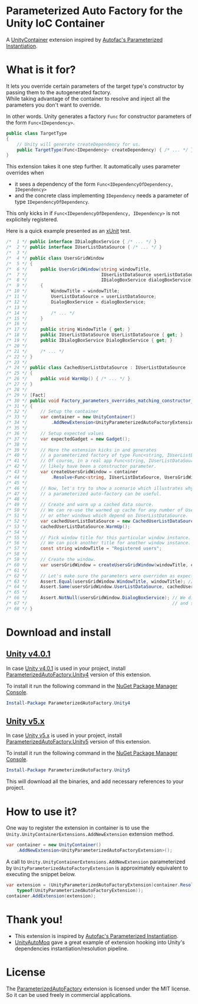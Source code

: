 # Parameterized Auto Factory for the Unity IoC Container

A [UnityContainer](https://github.com/unitycontainer) extension inspired by [Autofac's Parameterized Instantiation](http://docs.autofac.org/en/latest/resolve/relationships.html#parameterized-instantiation-func-x-y-b).

# What is it for?

It lets you override certain parameters of the target type's constructor by passing them to the autogenerated factory.  
While taking advantage of the container to resolve and inject all the parameters you don't want to override.

In other words. Unity generates a factory `Func` for constructor parameters of the form `Func<IDependency>`.
```csharp
public class TargetType
{
    // Unity will generate createDependency for us.
    public TargetType(Func<IDependency> createDependency) { /* ... */ }
}
```

This extension takes it one step further. It automatically uses parameter overrides when 
- it sees a dependency of the form `Func<IDependencyOfDependency, IDependency>`
- and the concrete class implementing `IDependency` needs a parameter of type `IDependencyOfDependency`.  

This only kicks in if `Func<IDependencyOfDependency, IDependency>` is not explicitely registered.

Here is a quick example presented as an [xUnit](https://xunit.github.io/) test.

```csharp
/*  1 */ public interface IDialogBoxService { /* ... */ }
/*  2 */ public interface IUserListDataSource { /* ... */ }
/*  3 */ 
/*  4 */ public class UsersGridWindow
/*  5 */ {
/*  6 */     public UsersGridWindow(string windowTitle, 
/*  7 */                            IUserListDataSource userListDataSource, 
/*  8 */                            IDialogBoxService dialogBoxService)
/*  9 */     {
/* 10 */         WindowTitle = windowTitle;
/* 11 */         UserListDataSource = userListDataSource;
/* 12 */         DialogBoxService = dialogBoxService;
/* 13 */ 
/* 14 */         /* ... */
/* 15 */     }
/* 16 */ 
/* 17 */     public string WindowTitle { get; }
/* 18 */     public IUserListDataSource UserListDataSource { get; }
/* 19 */     public IDialogBoxService DialogBoxService { get; }
/* 20 */ 
/* 21 */     /* ... */
/* 22 */ }
/* 23 */ 
/* 24 */ public class CachedUserListDataSource : IUserListDataSource
/* 25 */ {
/* 26 */     public void WarmUp() { /* ... */ }
/* 27 */ }
/* 28 */ 
/* 29 */ [Fact]
/* 30 */ public void Factory_parameters_overrides_matching_constructor_parameters()
/* 31 */ {
/* 32 */     // Setup the container
/* 33 */     var container = new UnityContainer()
/* 34 */         .AddNewExtension<UnityParameterizedAutoFactoryExtension>();
/* 35 */ 
/* 36 */     // Setup expected values
/* 37 */     var expectedGadget = new Gadget();
/* 38 */ 
/* 39 */     // Here the extension kicks in and generates 
/* 40 */     // a parameterized factory of type Func<string, IUserListDataSource, UsersGridWindow>.
/* 41 */     // Of course, in a real app Func<string, IUserListDataSource, UsersGridWindow> would 
/* 42 */     // likely have been a constructor parameter.
/* 43 */     var createUsersGridWindow = container
/* 44 */         .Resolve<Func<string, IUserListDataSource, UsersGridWindow>>();
/* 45 */ 
/* 46 */     // Now, let's try to show a scenario which illustrates why
/* 47 */     // a parameterized auto-factory can be useful.
/* 48 */ 
/* 49 */     // Create and warm up a cached data source.
/* 50 */     // We can re-use the warmed up cache for any number of UsersGridWindow instances
/* 51 */     // or other windows which depend on IUserListDataSource.
/* 52 */     var cachedUserListDataSource = new CachedUserListDataSource();
/* 53 */     cachedUserListDataSource.WarmUp();
/* 54 */ 
/* 55 */     // Pick window title for this particular window instance.
/* 56 */     // We can pick another title for another window instance.
/* 57 */     const string windowTitle = "Registered users";
/* 58 */ 
/* 59 */     // Create the window.
/* 60 */     var usersGridWindow = createUsersGridWindow(windowTitle, cachedUserListDataSource);
/* 61 */ 
/* 62 */     // Let's make sure the parameters were overriden as expected.
/* 63 */     Assert.Equal(usersGridWindow.WindowTitle, windowTitle); // We overrode this one.
/* 64 */     Assert.Same(usersGridWindow.UserListDataSource, cachedUserListDataSource); // And this one too.
/* 65 */ 
/* 66 */     Assert.NotNull(usersGridWindow.DialogBoxService); // We didn't override DialogBoxService,
/* 67 */                                                       // and so it was resolved from the container.
/* 68 */ }
```

# Download and install

## [Unity v4.0.1](https://github.com/unitycontainer/unity/tree/a370e3cd8c0f9aa5f505e896ef5225f42711d361)

In case [Unity v4.0.1](https://github.com/unitycontainer/unity/tree/a370e3cd8c0f9aa5f505e896ef5225f42711d361) is used in your project, install [ParameterizedAutoFactory.Unity4](https://www.nuget.org/packages/ParameterizedAutoFactory.Unity4) version of this extension.

To install it run the following command in the [NuGet Package Manager Console](https://docs.microsoft.com/en-us/nuget/tools/package-manager-console).

```powershell
Install-Package ParameterizedAutoFactory.Unity4
```

## [Unity v5.x](https://github.com/unitycontainer/unity/tree/v5.x)

In case [Unity v5.x](https://github.com/unitycontainer/unity/tree/v5.x) is used in your project, install [ParameterizedAutoFactory.Unity5](https://www.nuget.org/packages/ParameterizedAutoFactory.Unity5) version of this extension.

To install it run the following command in the [NuGet Package Manager Console](https://docs.microsoft.com/en-us/nuget/tools/package-manager-console).

```powershell
Install-Package ParameterizedAutoFactory.Unity5
```
   
This will download all the binaries, and add necessary references to your project.


# How to use it?

One way to register the extension in container is to use the `Unity.UnityContainerExtensions.AddNewExtension` extension method.

```csharp
var container = new UnityContainer()
    .AddNewExtension<UnityParameterizedAutoFactoryExtension>();

```

A call to `Unity.UnityContainerExtensions.AddNewExtension` parameterized by `UnityParameterizedAutoFactoryExtension` is approximately equivalent to executing the snippet below. 
```csharp
var extension = (UnityParameterizedAutoFactoryExtension)container.Resolve(
    typeof(UnityParameterizedAutoFactoryExtension));
container.AddExtension(extension);

```

# Thank you!

- This extension is inspired by [Autofac's Parameterized Instantiation](http://docs.autofac.org/en/latest/resolve/relationships.html#parameterized-instantiation-func-x-y-b).
- [UnityAutoMoq](https://github.com/thedersen/UnityAutoMoq) gave a great example of extension hooking into Unity's dependencies instantiation/resolution pipeline.

# License

The [ParameterizedAutoFactory](https://github.com/mykolav/unitycontainer-param-autofactory) extension is licensed under the MIT license.  
So it can be used freely in commercial applications.
